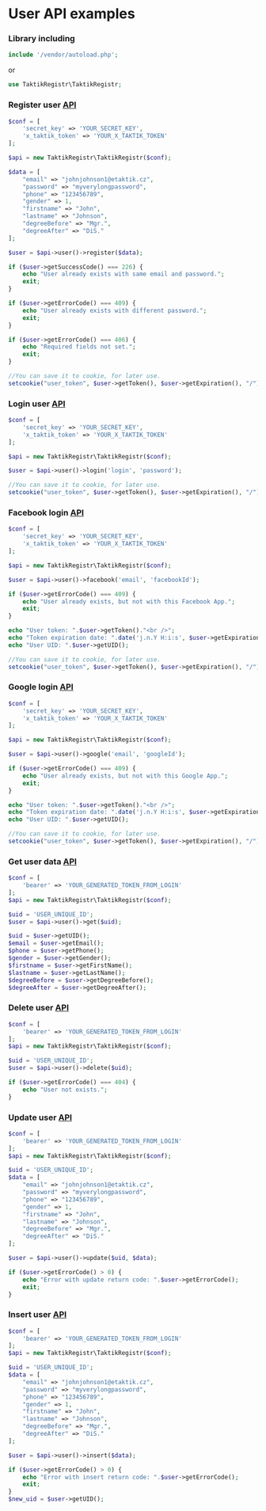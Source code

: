 # User API examples
### Library including 
```php
include '/vendor/autoload.php';
```
or
```php
use TaktikRegistr\TaktikRegistr;
```
### Register user [API](https://registr.etaktik.cz/docs#operation/register)
```php
$conf = [
    'secret_key' => 'YOUR_SECRET_KEY',
    'x_taktik_token' => 'YOUR_X_TAKTIK_TOKEN'
];

$api = new TaktikRegistr\TaktikRegistr($conf);

$data = [
    "email" => "johnjohnson1@etaktik.cz",
    "password" => "myverylongpassword",
    "phone" => "123456789",
    "gender" => 1,
    "firstname" => "John",
    "lastname" => "Johnson",
    "degreeBefore" => "Mgr.",
    "degreeAfter" => "DiS."
];

$user = $api->user()->register($data);

if ($user->getSuccessCode() === 226) {
    echo "User already exists with same email and password.";
    exit;
}

if ($user->getErrorCode() === 409) {
    echo "User already exists with different password.";
    exit;
}

if ($user->getErrorCode() === 406) {
    echo "Required fields not set.";
    exit;
}

//You can save it to cookie, for later use.
setcookie("user_token", $user->getToken(), $user->getExpiration(), "/");
```
### Login user [API](https://registr.etaktik.cz/docs#operation/login)
```php
$conf = [
    'secret_key' => 'YOUR_SECRET_KEY',
    'x_taktik_token' => 'YOUR_X_TAKTIK_TOKEN'
];

$api = new TaktikRegistr\TaktikRegistr($conf);

$user = $api->user()->login('login', 'password');

//You can save it to cookie, for later use.
setcookie("user_token", $user->getToken(), $user->getExpiration(), "/");
```
### Facebook login [API](https://registr.etaktik.cz/docs#operation/facebook)
```php
$conf = [
    'secret_key' => 'YOUR_SECRET_KEY',
    'x_taktik_token' => 'YOUR_X_TAKTIK_TOKEN'
];

$api = new TaktikRegistr\TaktikRegistr($conf);

$user = $api->user()->facebook('email', 'facebookId');

if ($user->getErrorCode() === 409) {
    echo "User already exists, but not with this Facebook App.";
    exit;
}

echo "User token: ".$user->getToken()."<br />";
echo "Token expiration date: ".date('j.n.Y H:i:s', $user->getExpiration())."<br />";
echo "User UID: ".$user->getUID();

//You can save it to cookie, for later use.
setcookie("user_token", $user->getToken(), $user->getExpiration(), "/");
```
### Google login [API](https://registr.etaktik.cz/docs#operation/google)
```php
$conf = [
    'secret_key' => 'YOUR_SECRET_KEY',
    'x_taktik_token' => 'YOUR_X_TAKTIK_TOKEN'
];

$api = new TaktikRegistr\TaktikRegistr($conf);

$user = $api->user()->google('email', 'googleId');

if ($user->getErrorCode() === 409) {
    echo "User already exists, but not with this Google App.";
    exit;
}

echo "User token: ".$user->getToken()."<br />";
echo "Token expiration date: ".date('j.n.Y H:i:s', $user->getExpiration())."<br />";
echo "User UID: ".$user->getUID();

//You can save it to cookie, for later use.
setcookie("user_token", $user->getToken(), $user->getExpiration(), "/");
```
### Get user data [API](https://registr.etaktik.cz/docs#operation/get-user)
```php
$conf = [
    'bearer' => 'YOUR_GENERATED_TOKEN_FROM_LOGIN'
];
$api = new TaktikRegistr\TaktikRegistr($conf);

$uid = 'USER_UNIQUE_ID';
$user = $api->user()->get($uid);

$uid = $user->getUID();
$email = $user->getEmail();
$phone = $user->getPhone();
$gender = $user->getGender();
$firstname = $user->getFirstName();
$lastname = $user->getLastName();
$degreeBefore = $user->getDegreeBefore();
$degreeAfter = $user->getDegreeAfter();
```
### Delete user [API](https://registr.etaktik.cz/docs#operation/delete-user)
```php
$conf = [
    'bearer' => 'YOUR_GENERATED_TOKEN_FROM_LOGIN'
];
$api = new TaktikRegistr\TaktikRegistr($conf);

$uid = 'USER_UNIQUE_ID';
$user = $api->user()->delete($uid);

if ($user->getErrorCode() === 404) {
    echo "User not exists.";
}
```
### Update user [API](https://registr.etaktik.cz/docs#operation/update-user)
```php
$conf = [
    'bearer' => 'YOUR_GENERATED_TOKEN_FROM_LOGIN'
];
$api = new TaktikRegistr\TaktikRegistr($conf);

$uid = 'USER_UNIQUE_ID';
$data = [
    "email" => "johnjohnson1@etaktik.cz",
    "password" => "myverylongpassword",
    "phone" => "123456789",
    "gender" => 1,
    "firstname" => "John",
    "lastname" => "Johnson",
    "degreeBefore" => "Mgr.",
    "degreeAfter" => "DiS."
];

$user = $api->user()->update($uid, $data);

if ($user->getErrorCode() > 0) {
    echo "Error with update return code: ".$user->getErrorCode();
    exit;
}
```
### Insert user [API](https://registr.etaktik.cz/docs#operation/insert-user)
```php
$conf = [
    'bearer' => 'YOUR_GENERATED_TOKEN_FROM_LOGIN'
];
$api = new TaktikRegistr\TaktikRegistr($conf);

$uid = 'USER_UNIQUE_ID';
$data = [
    "email" => "johnjohnson1@etaktik.cz",
    "password" => "myverylongpassword",
    "phone" => "123456789",
    "gender" => 1,
    "firstname" => "John",
    "lastname" => "Johnson",
    "degreeBefore" => "Mgr.",
    "degreeAfter" => "DiS."
];

$user = $api->user()->insert($data);

if ($user->getErrorCode() > 0) {
    echo "Error with insert return code: ".$user->getErrorCode();
    exit;
}
$new_uid = $user->getUID();
```